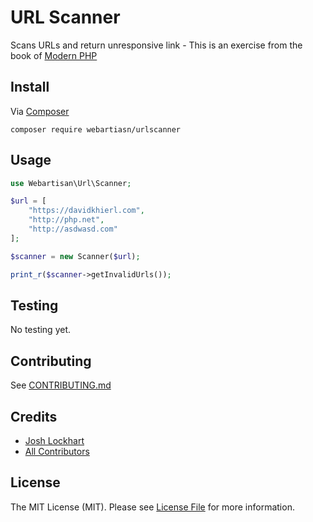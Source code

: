# URL Scanner
Scans URLs and return unresponsive link - This is an exercise from the book of [Modern PHP](http://shop.oreilly.com/product/0636920033868.do)

Install
------
Via [Composer](https://getcomposer.org/)
```
composer require webartiasn/urlscanner
```

Usage
------
```php
use Webartisan\Url\Scanner;

$url = [
    "https://davidkhierl.com",
    "http://php.net",
    "http://asdwasd.com"
];

$scanner = new Scanner($url);

print_r($scanner->getInvalidUrls());
```

Testing
------
No testing yet.

Contributing
------
See [CONTRIBUTING.md](/CONTRIBUTING.md)

Credits
------
- [Josh Lockhart](https://github.com/codeguy)
- [All Contributors](https://github.com/modernphp/scanner/contributors)

License
------
The MIT License (MIT). Please see [License File](/LICENSE) for more information.
